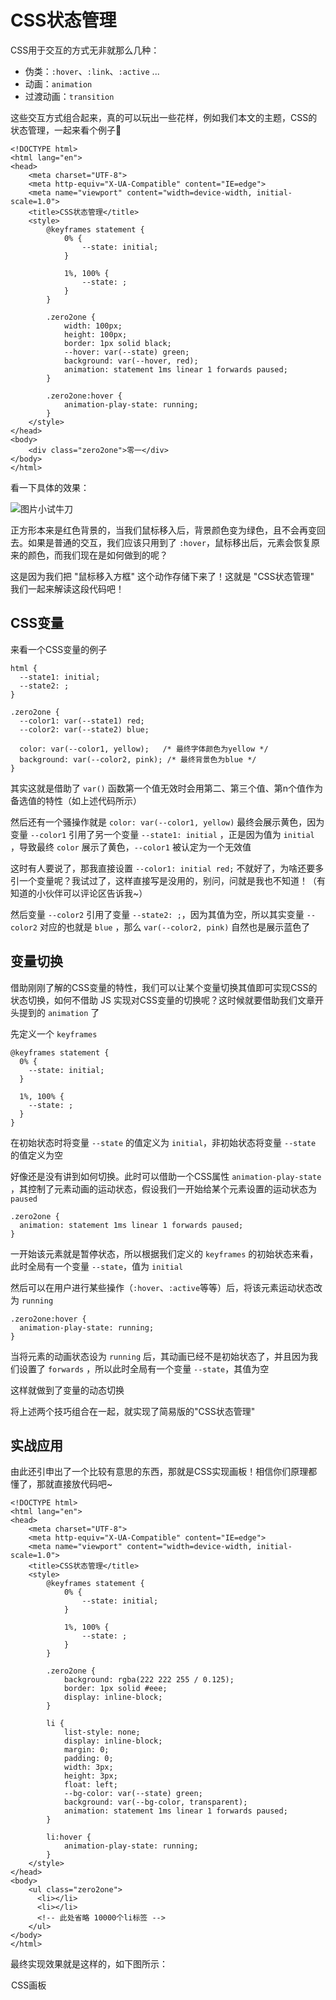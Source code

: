 # CSS状态管理

CSS用于交互的方式无非就那么几种：

- 伪类：`:hover`、`:link`、`:active` ...
- 动画：`animation`
- 过渡动画：`transition`

这些交互方式组合起来，真的可以玩出一些花样，例如我们本文的主题，CSS的状态管理，一起来看个例子🌰

```
<!DOCTYPE html>
<html lang="en">
<head>
    <meta charset="UTF-8">
    <meta http-equiv="X-UA-Compatible" content="IE=edge">
    <meta name="viewport" content="width=device-width, initial-scale=1.0">
    <title>CSS状态管理</title>
    <style>
        @keyframes statement {
            0% {
                --state: initial;
            }

            1%, 100% {
                --state: ;
            }
        }

        .zero2one {
            width: 100px;
            height: 100px;
            border: 1px solid black;
            --hover: var(--state) green;
            background: var(--hover, red);
            animation: statement 1ms linear 1 forwards paused;
        }

        .zero2one:hover {
            animation-play-state: running;
        }
    </style>
</head>
<body>
    <div class="zero2one">零一</div>
</body>
</html>
```

看一下具体的效果：

![图片](https://mmbiz.qpic.cn/mmbiz_gif/lgHVurTfTcx8mpPdQWGqNMYgonXaH8QJkamkpnI8xOHxVIcGOhS1Z0V9t3grXQ1QkJ31zbUgnPmx7sxialwtmXA/640?wx_fmt=gif&tp=webp&wxfrom=5&wx_lazy=1)小试牛刀

正方形本来是红色背景的，当我们鼠标移入后，背景颜色变为绿色，且不会再变回去。如果是普通的交互，我们应该只用到了 `:hover`，鼠标移出后，元素会恢复原来的颜色，而我们现在是如何做到的呢？

这是因为我们把 "鼠标移入方框" 这个动作存储下来了！这就是 "CSS状态管理" 我们一起来解读这段代码吧！

## CSS变量

来看一个CSS变量的例子

```
html {
  --state1: initial;
  --state2: ;
}

.zero2one {
  --color1: var(--state1) red; 
  --color2: var(--state2) blue;  
  
  color: var(--color1, yellow);   /* 最终字体颜色为yellow */
  background: var(--color2, pink); /* 最终背景色为blue */
}
```

其实这就是借助了 `var()` 函数第一个值无效时会用第二、第三个值、第n个值作为备选值的特性（如上述代码所示）

然后还有一个骚操作就是 `color: var(--color1, yellow)` 最终会展示黄色，因为变量 `--color1` 引用了另一个变量 `--state1: initial` ，正是因为值为 `initial` ，导致最终 `color` 展示了黄色，`--color1` 被认定为一个无效值

这时有人要说了，那我直接设置 `--color1: initial red;` 不就好了，为啥还要多引一个变量呢？我试过了，这样直接写是没用的，别问，问就是我也不知道！（有知道的小伙伴可以评论区告诉我~）

然后变量 `--color2` 引用了变量 `--state2: ;`，因为其值为空，所以其实变量 `--color2` 对应的也就是 `blue` ，那么 `var(--color2, pink)` 自然也是展示蓝色了

## 变量切换

借助刚刚了解的CSS变量的特性，我们可以让某个变量切换其值即可实现CSS的状态切换，如何不借助 JS 实现对CSS变量的切换呢？这时候就要借助我们文章开头提到的 `animation` 了

先定义一个 `keyframes`

```
@keyframes statement {
  0% {
    --state: initial;
  }

  1%, 100% {
    --state: ;
  }
}
```

在初始状态时将变量 `--state` 的值定义为 `initial`，非初始状态将变量 `--state` 的值定义为空

好像还是没有讲到如何切换。此时可以借助一个CSS属性 `animation-play-state` ，其控制了元素动画的运动状态，假设我们一开始给某个元素设置的运动状态为 `paused`

```
.zero2one {
  animation: statement 1ms linear 1 forwards paused;
}
```

一开始该元素就是暂停状态，所以根据我们定义的 `keyframes` 的初始状态来看，此时全局有一个变量 `--state`，值为 `initial`

然后可以在用户进行某些操作（`:hover`、`:active`等等）后，将该元素运动状态改为 `running`

```
.zero2one:hover {
  animation-play-state: running;
}
```

当将元素的动画状态设为 `running` 后，其动画已经不是初始状态了，并且因为我们设置了 `forwards` ，所以此时全局有一个变量 `--state`，其值为空

这样就做到了变量的动态切换

将上述两个技巧组合在一起，就实现了简易版的"CSS状态管理"

## 实战应用

由此还引申出了一个比较有意思的东西，那就是CSS实现画板！相信你们原理都懂了，那就直接放代码吧~

```
<!DOCTYPE html>
<html lang="en">
<head>
    <meta charset="UTF-8">
    <meta http-equiv="X-UA-Compatible" content="IE=edge">
    <meta name="viewport" content="width=device-width, initial-scale=1.0">
    <title>CSS状态管理</title>
    <style>
        @keyframes statement {
            0% {
                --state: initial;
            }

            1%, 100% {
                --state: ;
            }
        }

        .zero2one {
            background: rgba(222 222 255 / 0.125);
            border: 1px solid #eee;
            display: inline-block;
        }

        li {
            list-style: none;
            display: inline-block;
            margin: 0;
            padding: 0;
            width: 3px;
            height: 3px;
            float: left;
            --bg-color: var(--state) green;
            background: var(--bg-color, transparent);
            animation: statement 1ms linear 1 forwards paused;
        }

        li:hover {
            animation-play-state: running;
        }
    </style>
</head>
<body>
    <ul class="zero2one">
      <li></li>
      <li></li>
      <!-- 此处省略 10000个li标签 -->
    </ul>
</body>
</html>
```

最终实现效果就是这样的，如下图所示：

![图片](data:image/gif;base64,iVBORw0KGgoAAAANSUhEUgAAAAEAAAABCAYAAAAfFcSJAAAADUlEQVQImWNgYGBgAAAABQABh6FO1AAAAABJRU5ErkJggg==)CSS画板